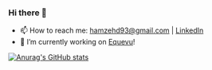 ### Hi there 👋

<!--
**hamzehd/hamzehd** is a ✨ _special_ ✨ repository because its `README.md` (this file) appears on your GitHub profile.

Here are some ideas to get you started:

- 🔭 I’m currently working on ...
- 🌱 I’m currently learning ...
- 👯 I’m looking to collaborate on ...
- 🤔 I’m looking for help with ...
- 💬 Ask me about ...
- 📫 How to reach me: ...
- 😄 Pronouns: ...
- ⚡ Fun fact: ...
-->


- 📫 How to reach me: hamzehd93@gmail.com | <a target="_blank" href="https://linkedin.com/in/hamzah-darwish">LinkedIn</a>
- 🔭 I’m currently working on <a href="https://equevu.com" target="_blank">Equevu<a/>!

[![Anurag's GitHub stats](https://github-readme-stats.vercel.app/api?username=hamzehd&count_private=true&show_icons=true&theme=radical)](https://github.com/anuraghazra/github-readme-stats)
